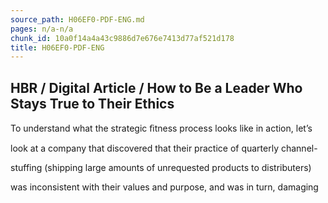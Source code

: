 ```yaml
---
source_path: H06EF0-PDF-ENG.md
pages: n/a-n/a
chunk_id: 10a0f14a4a43c9886d7e676e7413d77af521d178
title: H06EF0-PDF-ENG
---
```

## HBR / Digital Article / How to Be a Leader Who Stays True to Their Ethics

To understand what the strategic ﬁtness process looks like in action, let’s

look at a company that discovered that their practice of quarterly channel-

stuffing (shipping large amounts of unrequested products to distributers)

was inconsistent with their values and purpose, and was in turn, damaging
